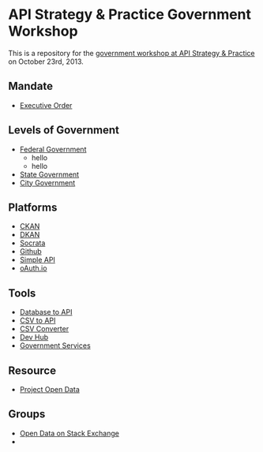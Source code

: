 API Strategy & Practice Government Workshop
=====================

This is a repository for the [government workshop at API Strategy &amp; Practice](http://www.apistrategyconference.com/2013SF/workshops.php) on October 23rd, 2013.

## Mandate
* [Executive Order](http://www.whitehouse.gov/the-press-office/2013/05/09/executive-order-making-open-and-machine-readable-new-default-government-)

## Levels of Government
* [Federal Government](federal-government.md)
  * hello
  * hello
* [State Government](state-government.md)
* [City Government](city-government.md)

## Platforms
* [CKAN](http://ckan.org)
* [DKAN](https://drupal.org/project/dkan)
* [Socrata](http://www.socrata.com/)
* [Github](http://github.com)
* [Simple API](http://simple-api.github.io/central/)
* [oAuth.io](http://oauth.io/)

## Tools
* [Database to API](https://github.com/project-open-data/db-to-api)
* [CSV to API](https://github.com/project-open-data/csv-to-api)
* [CSV Converter](http://kinlane.github.io/csv-converter/)
* [Dev Hub ](http://kinlane.github.io/dev-hub/)
* [Government Services](http://kinlane.github.io/government-services-schema-from-google-spreadsheet-in-javascript/)

## Resource
* [Project Open Data](http://project-open-data.github.io/)

## Groups
* [Open Data on Stack Exchange](http://opendata.stackexchange.com/)
* 
